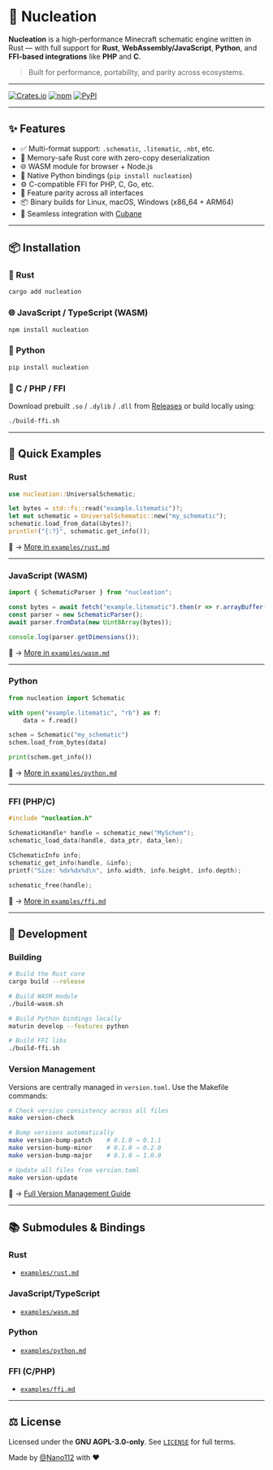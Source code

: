 # 🧬 Nucleation

**Nucleation** is a high-performance Minecraft schematic engine written in Rust — with full support for **Rust**, **WebAssembly/JavaScript**, **Python**, and **FFI-based integrations** like **PHP** and **C**.

> Built for performance, portability, and parity across ecosystems.

---

[![Crates.io](https://img.shields.io/crates/v/nucleation.svg)](https://crates.io/crates/nucleation)
[![npm](https://img.shields.io/npm/v/nucleation.svg)](https://www.npmjs.com/package/nucleation)
[![PyPI](https://img.shields.io/pypi/v/nucleation.svg)](https://pypi.org/project/nucleation)

---

## ✨ Features

- ✅ Multi-format support: `.schematic`, `.litematic`, `.nbt`, etc.
- 🧠 Memory-safe Rust core with zero-copy deserialization
- 🌐 WASM module for browser + Node.js
- 🐍 Native Python bindings (`pip install nucleation`)
- ⚙️ C-compatible FFI for PHP, C, Go, etc.
- 🔄 Feature parity across all interfaces
- 📦 Binary builds for Linux, macOS, Windows (x86_64 + ARM64)
- 🧱 Seamless integration with [Cubane](https://github.com/Nano112/cubane)

---

## 📦 Installation

### 🔧 Rust

```bash
cargo add nucleation
````

### 🌐 JavaScript / TypeScript (WASM)

```bash
npm install nucleation
```

### 🐍 Python

```bash
pip install nucleation
```

### 🧩 C / PHP / FFI

Download prebuilt `.so` / `.dylib` / `.dll` from [Releases](https://github.com/Schem-at/Nucleation/releases)
or build locally using:

```bash
./build-ffi.sh
```

---

## 🚀 Quick Examples

### Rust

```rust
use nucleation::UniversalSchematic;

let bytes = std::fs::read("example.litematic")?;
let mut schematic = UniversalSchematic::new("my_schematic");
schematic.load_from_data(&bytes)?;
println!("{:?}", schematic.get_info());
```

📖 → [More in `examples/rust.md`](examples/rust.md)

---

### JavaScript (WASM)

```ts
import { SchematicParser } from "nucleation";

const bytes = await fetch("example.litematic").then(r => r.arrayBuffer());
const parser = new SchematicParser();
await parser.fromData(new Uint8Array(bytes));

console.log(parser.getDimensions());
```

📖 → [More in `examples/wasm.md`](examples/wasm.md)

---

### Python

```python
from nucleation import Schematic

with open("example.litematic", "rb") as f:
    data = f.read()

schem = Schematic("my_schematic")
schem.load_from_bytes(data)

print(schem.get_info())
```

📖 → [More in `examples/python.md`](examples/python.md)

---

### FFI (PHP/C)

```c
#include "nucleation.h"

SchematicHandle* handle = schematic_new("MySchem");
schematic_load_data(handle, data_ptr, data_len);

CSchematicInfo info;
schematic_get_info(handle, &info);
printf("Size: %dx%dx%d\n", info.width, info.height, info.depth);

schematic_free(handle);
```

📖 → [More in `examples/ffi.md`](examples/ffi.md)

---

## 🔧 Development

### Building

```bash
# Build the Rust core
cargo build --release

# Build WASM module
./build-wasm.sh

# Build Python bindings locally
maturin develop --features python

# Build FFI libs
./build-ffi.sh
```

### Version Management

Versions are centrally managed in `version.toml`. Use the Makefile commands:

```bash
# Check version consistency across all files
make version-check

# Bump versions automatically
make version-bump-patch    # 0.1.0 → 0.1.1
make version-bump-minor    # 0.1.0 → 0.2.0  
make version-bump-major    # 0.1.0 → 1.0.0

# Update all files from version.toml
make version-update
```

📖 → [Full Version Management Guide](docs/VERSION_MANAGEMENT.md)

---

## 📚 Submodules & Bindings

### Rust
* [`examples/rust.md`](examples/rust.md)

### JavaScript/TypeScript
* [`examples/wasm.md`](examples/wasm.md)

### Python
* [`examples/python.md`](examples/python.md)

### FFI (C/PHP)
* [`examples/ffi.md`](examples/ffi.md)

---

## ⚖️ License

Licensed under the **GNU AGPL-3.0-only**.
See [`LICENSE`](./LICENSE) for full terms.


Made by [@Nano112](https://github.com/Nano112) with ❤️